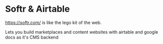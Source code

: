 # Softr & Airtable

https://softr.com/ is like the lego kit of the web.

Lets you build marketplaces and content websites with airtable and google docs
as it's CMS backend

